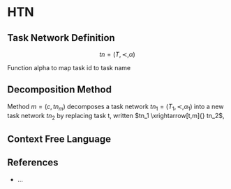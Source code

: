 # HTN

## Task Network Definition

$$
tn=(T, \prec, \alpha)
$$

Function alpha to map task id to task name

## Decomposition Method


Method $m = (c, tn_m)$ decomposes a task network $tn_1 = (T_1, \prec, \alpha_1)$ into a new task network $tn_2$  by replacing task t, written $tn_1 \xrightarrow[t,m]{} tn_2$, 


## Context Free Language


## References
- ...
